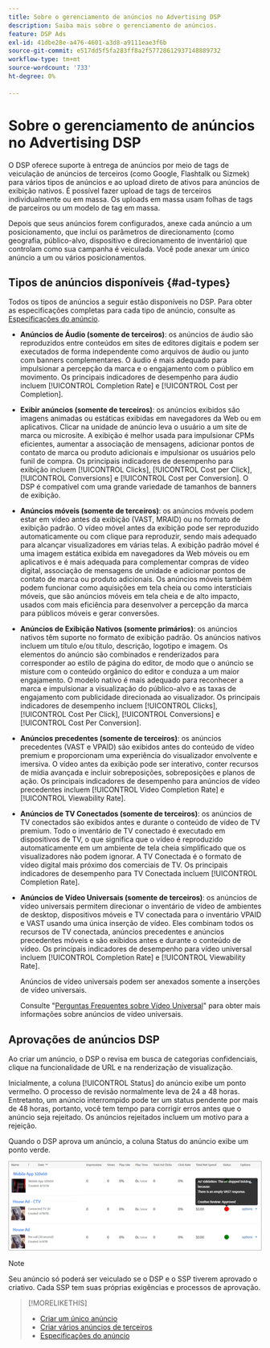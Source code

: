 ```yaml
---
title: Sobre o gerenciamento de anúncios no Advertising DSP
description: Saiba mais sobre o gerenciamento de anúncios.
feature: DSP Ads
exl-id: 41dbe28e-a476-4601-a3d8-a9111eae3f6b
source-git-commit: e517dd5f5fa283ff8a2f57728612937148889732
workflow-type: tm+mt
source-wordcount: '733'
ht-degree: 0%

---
```


# Sobre o gerenciamento de anúncios no Advertising DSP

<!-- add "The Ads View (Dashboard?)" section -->

O DSP oferece suporte à entrega de anúncios por meio de tags de veiculação de anúncios de terceiros (como Google, Flashtalk ou Sizmek) para vários tipos de anúncios e ao upload direto de ativos para anúncios de exibição nativos. É possível fazer upload de tags de terceiros individualmente ou em massa. Os uploads em massa usam folhas de tags de parceiros ou um modelo de tag em massa.

<!-- The bulk upload feature requires you to either a) upload DoubleClick and Flashtalking tag sheets or b) download a template, input your tags into the template, and then re-upload the template. -->
<!-- need a list of all supported third-party ad servers; see file in future-tbd folder -->

Depois que seus anúncios forem configurados, anexe cada anúncio a um posicionamento, que inclui os parâmetros de direcionamento (como geografia, público-alvo, dispositivo e direcionamento de inventário) que controlam como sua campanha é veiculada. Você pode anexar um único anúncio a um ou vários posicionamentos.

## Tipos de anúncios disponíveis {#ad-types}

Todos os tipos de anúncios a seguir estão disponíveis no DSP. Para obter as especificações completas para cada tipo de anúncio, consulte as [Especificações do anúncio](ad-specs.md).

* **Anúncios de Áudio (somente de terceiros)**: os anúncios de áudio são reproduzidos entre conteúdos em sites de editores digitais e podem ser executados de forma independente como arquivos de áudio ou junto com banners complementares. O áudio é mais adequado para impulsionar a percepção da marca e o engajamento com o público em movimento. Os principais indicadores de desempenho para áudio incluem [!UICONTROL Completion Rate] e [!UICONTROL Cost per Completion].

* **Exibir anúncios (somente de terceiros)**: os anúncios exibidos são imagens animadas ou estáticas exibidas em navegadores da Web ou em aplicativos. Clicar na unidade de anúncio leva o usuário a um site de marca ou microsite. A exibição é melhor usada para impulsionar CPMs eficientes, aumentar a associação de mensagens, adicionar pontos de contato de marca ou produto adicionais e impulsionar os usuários pelo funil de compra. Os principais indicadores de desempenho para exibição incluem [!UICONTROL Clicks], [!UICONTROL Cost per Click], [!UICONTROL Conversions] e [!UICONTROL Cost per Conversion]. O DSP é compatível com uma grande variedade de tamanhos de banners de exibição.

* **Anúncios móveis (somente de terceiros)**: os anúncios móveis podem estar em vídeo antes da exibição (VAST, MRAID) ou no formato de exibição padrão. O vídeo móvel antes da exibição pode ser reproduzido automaticamente ou com clique para reproduzir, sendo mais adequado para alcançar visualizadores em várias telas. A exibição padrão móvel é uma imagem estática exibida em navegadores da Web móveis ou em aplicativos e é mais adequada para complementar compras de vídeo digital, associação de mensagens de unidade e adicionar pontos de contato de marca ou produto adicionais. Os anúncios móveis também podem funcionar como aquisições em tela cheia ou como intersticiais móveis, que são anúncios móveis em tela cheia e de alto impacto, usados com mais eficiência para desenvolver a percepção da marca para públicos móveis e gerar conversões.

* **Anúncios de Exibição Nativos (somente primários)**: os anúncios nativos têm suporte no formato de exibição padrão. Os anúncios nativos incluem um título e/ou título, descrição, logotipo e imagem. Os elementos do anúncio são combinados e renderizados para corresponder ao estilo de página do editor, de modo que o anúncio se misture com o conteúdo orgânico do editor e conduza a um maior engajamento. O modelo nativo é mais adequado para reconhecer a marca e impulsionar a visualização do público-alvo e as taxas de engajamento com publicidade direcionada ao visualizador. Os principais indicadores de desempenho incluem [!UICONTROL Clicks], [!UICONTROL Cost Per Click], [!UICONTROL Conversions] e [!UICONTROL Cost Per Conversion].

* **Anúncios precedentes (somente de terceiros)**: os anúncios precedentes (VAST e VPAID) são exibidos antes do conteúdo de vídeo premium e proporcionam uma experiência do visualizador envolvente e imersiva. O vídeo antes da exibição pode ser interativo, conter recursos de mídia avançada e incluir sobreposições, sobreposições e planos de ação. Os principais indicadores de desempenho para anúncios de vídeo precedentes incluem [!UICONTROL Video Completion Rate] e [!UICONTROL Viewability Rate].

* **Anúncios de TV Conectados (somente de terceiros)**: os anúncios de TV conectados são exibidos antes e durante o conteúdo de vídeo de TV premium. Todo o inventário de TV conectado é executado em dispositivos de TV, o que significa que o vídeo é reproduzido automaticamente em um ambiente de tela cheia simplificado que os visualizadores não podem ignorar. A TV Conectada é o formato de vídeo digital mais próximo dos comerciais de TV. Os principais indicadores de desempenho para TV Conectada incluem [!UICONTROL Completion Rate].

* **Anúncios de Vídeo Universais (somente de terceiros)**: os anúncios de vídeo universais permitem direcionar o inventário de vídeo de ambientes de desktop, dispositivos móveis e TV conectada para o inventário VPAID e VAST usando uma única inserção de vídeo. Eles combinam todos os recursos de TV conectada, anúncios precedentes e anúncios precedentes móveis e são exibidos antes e durante o conteúdo de vídeo. Os principais indicadores de desempenho para vídeo universal incluem [!UICONTROL Completion Rate] e [!UICONTROL Viewability Rate].

  Anúncios de vídeo universais podem ser anexados somente a inserções de vídeo universais.

  Consulte &quot;[Perguntas Frequentes sobre Vídeo Universal](/help/dsp/campaign-management/faq-universal-video.md)&quot; para obter mais informações sobre anúncios de vídeo universais.

## Aprovações de anúncios DSP

Ao criar um anúncio, o DSP o revisa em busca de categorias confidenciais, clique na funcionalidade de URL e na renderização de visualização.

Inicialmente, a coluna [!UICONTROL Status] do anúncio exibe um ponto vermelho. O processo de revisão normalmente leva de 24 a 48 horas. Entretanto, um anúncio interrompido pode ter um status pendente por mais de 48 horas, portanto, você tem tempo para corrigir erros antes que o anúncio seja rejeitado. Os anúncios rejeitados incluem um motivo para a rejeição.

Quando o DSP aprova um anúncio, a coluna Status do anúncio exibe um ponto verde.

![indicador de aprovação na [!UICONTROL Status] coluna](/help/dsp/assets/ad-approval-status.png)

>[!NOTE]
>
>Seu anúncio só poderá ser veiculado se o DSP e o SSP tiverem aprovado o criativo. Cada SSP tem suas próprias exigências e processos de aprovação.

>[!MORELIKETHIS]
>
>* [Criar um único anúncio](ad-create.md)
>* [Criar vários anúncios de terceiros](ad-create-multiple.md)
>* [Especificações do anúncio](ad-specs.md)
